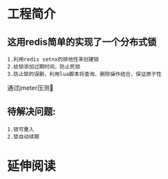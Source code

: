 # 工程简介

## 这用redis简单的实现了一个分布式锁

    1.利用redis setnx的排他性来创建锁
    2.给锁添加过期时间，防止死锁
    3.防止锁的误删，利用lua脚本将查询、删除操作结合，保证原子性

通过jmeter压测:rocket:

## 待解决问题:
    1.锁可重入
    2.锁自动续期




# 延伸阅读

